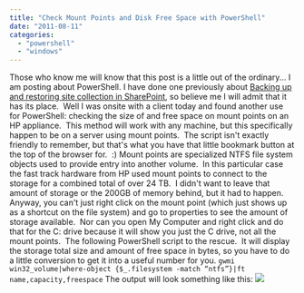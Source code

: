 ```yaml
---
title: "Check Mount Points and Disk Free Space with PowerShell"
date: "2011-08-11"
categories: 
  - "powershell"
  - "windows"
---
```


Those who know me will know that this post is a little out of the ordinary... I am posting about PowerShell. I have done one previously about [Backing up and restoring site collection in SharePoint](https://bradleyschacht.com/backup-and-restore-sharepoint-2010-site-collection-with-powershell/ "Backup and Restore Site Collections with PowerShell"), so believe me I will admit that it has its place.  Well I was onsite with a client today and found another use for PowerShell: checking the size of and free space on mount points on an HP appliance.  This method will work with any machine, but this specifically happen to be on a server using mount points.  The script isn't exactly friendly to remember, but that's what you have that little bookmark button at the top of the browser for.  :) Mount points are specialized NTFS file system objects used to provide entry into another volume.  In this particular case the fast track hardware from HP used mount points to connect to the storage for a combined total of over 24 TB.  I didn't want to leave that amount of storage or the 200GB of memory behind, but it had to happen.   Anyway, you can't just right click on the mount point (which just shows up as a shortcut on the file system) and go to properties to see the amount of storage available.  Nor can you open My Computer and right click and do that for the C: drive because it will show you just the C drive, not all the mount points.  The following PowerShell script to the rescue.  It will display the storage total size and amount of free space in bytes, so you have to do a little conversion to get it into a useful number for you. `gwmi win32_volume|where-object {$_.filesystem -match “ntfs”}|ft name,capacity,freespace` The output will look something like this: ![](https://images.bradleyschacht.com/wp-content/uploads/2011/08/PowerShellDriveSpace.png)
